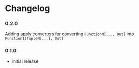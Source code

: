 # Changelog

### 0.2.0

Adding apply converters for converting `FunctionN[..., Out]` into `Function1[TupleN[...], Out]` 

### 0.1.0

* initial release
